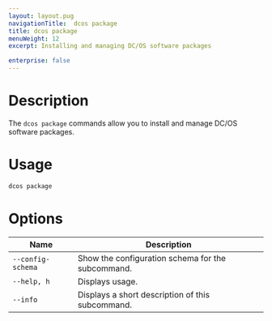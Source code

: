 ```yaml
---
layout: layout.pug
navigationTitle:  dcos package
title: dcos package
menuWeight: 12
excerpt: Installing and managing DC/OS software packages

enterprise: false
---
```


# Description

The `dcos package` commands allow you to install and manage DC/OS software packages.

# Usage

```bash
dcos package
```

# Options

| Name |  Description |
|---------|-------------|
| `--config-schema`   |  Show the configuration schema for the subcommand. |
| `--help, h`   |   Displays usage. |
| `--info`   |   Displays a short description of this subcommand. |
